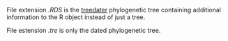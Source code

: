 File extension *.RDS* is the [treedater](https://github.com/emvolz/treedater) phylogenetic tree containing additional information to the R object instead of just a tree.

File estension *.tre* is only the dated phylogenetic tree.
